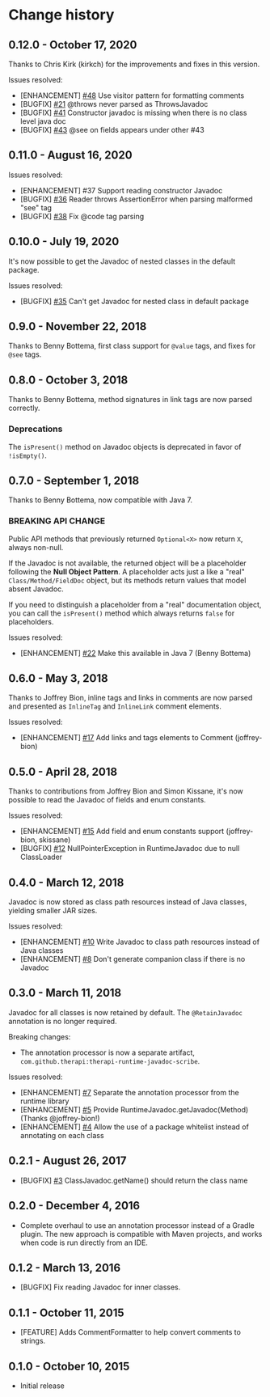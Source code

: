 # Change history

## 0.12.0 - October 17, 2020

Thanks to Chris Kirk (kirkch) for the improvements and fixes in this version.

Issues resolved:

* [ENHANCEMENT] [#48](https://github.com/dnault/therapi-runtime-javadoc/issues/48) Use visitor pattern for formatting comments
* [BUGFIX] [#21](https://github.com/dnault/therapi-runtime-javadoc/issues/21) @throws never parsed as ThrowsJavadoc
* [BUGFIX] [#41](https://github.com/dnault/therapi-runtime-javadoc/issues/41) Constructor javadoc is missing when there is no class level java doc
* [BUGFIX] [#43](https://github.com/dnault/therapi-runtime-javadoc/issues/43) @see on fields appears under other #43


## 0.11.0 - August 16, 2020

Issues resolved:

* [ENHANCEMENT] #37 Support reading constructor Javadoc
* [BUGFIX] [#36](https://github.com/dnault/therapi-runtime-javadoc/issues/36) Reader throws AssertionError when parsing malformed "see" tag
* [BUGFIX] [#38](https://github.com/dnault/therapi-runtime-javadoc/issues/38) Fix @code tag parsing

## 0.10.0 - July 19, 2020

It's now possible to get the Javadoc of nested classes in the default package.

Issues resolved:

* [BUGFIX] [#35](https://github.com/dnault/therapi-runtime-javadoc/issues/35) Can't get Javadoc for nested class in default package

## 0.9.0 - November 22, 2018

Thanks to Benny Bottema, first class support for `@value` tags, and fixes for `@see` tags.

## 0.8.0 - October 3, 2018

Thanks to Benny Bottema, method signatures in link tags are now parsed correctly.

### Deprecations

The `isPresent()` method on Javadoc objects is deprecated in favor of
`!isEmpty()`.


## 0.7.0 - September 1, 2018

Thanks to Benny Bottema, now compatible with Java 7.

### BREAKING API CHANGE
Public API methods that previously returned `Optional<X>` now return `X`,
always non-null.

If the Javadoc is not available, the returned object will be a placeholder
following the **Null Object Pattern**. A placeholder acts just a like a "real"
`Class/Method/FieldDoc` object, but its methods return values that model
absent Javadoc.

If you need to distinguish a placeholder from a "real"
documentation object, you can call the `isPresent()` method which always
returns `false` for placeholders.
  
Issues resolved:

* [ENHANCEMENT] [#22](https://github.com/dnault/therapi-runtime-javadoc/issues/22) Make this available in Java 7 (Benny Bottema)


## 0.6.0 - May 3, 2018

Thanks to Joffrey Bion, inline tags and links in comments are now parsed
and presented as `InlineTag` and `InlineLink` comment elements. 

Issues resolved:

* [ENHANCEMENT] [#17](https://github.com/dnault/therapi-runtime-javadoc/issues/17) Add links and tags elements to Comment (joffrey-bion)


## 0.5.0 - April 28, 2018

Thanks to contributions from Joffrey Bion and Simon Kissane,
it's now possible to read the Javadoc of fields and enum constants.

Issues resolved:

* [ENHANCEMENT] [#15](https://github.com/dnault/therapi-runtime-javadoc/issues/15) Add field and enum constants support (joffrey-bion, skissane)
* [BUGFIX] [#12](https://github.com/dnault/therapi-runtime-javadoc/issues/12) NullPointerException in RuntimeJavadoc due to null ClassLoader


## 0.4.0 - March 12, 2018

Javadoc is now stored as class path resources instead of Java classes,
yielding smaller JAR sizes.

Issues resolved:

* [ENHANCEMENT] [#10](https://github.com/dnault/therapi-runtime-javadoc/issues/10) Write Javadoc to class path resources instead of Java classes 
* [ENHANCEMENT] [#8](https://github.com/dnault/therapi-runtime-javadoc/issues/8) Don't generate companion class if there is no Javadoc


## 0.3.0 - March 11, 2018

Javadoc for all classes is now retained by default. The `@RetainJavadoc`
annotation is no longer required.
  
Breaking changes:

* The annotation processor is now a separate artifact,
`com.github.therapi:therapi-runtime-javadoc-scribe`.

Issues resolved:

* [ENHANCEMENT] [#7](https://github.com/dnault/therapi-runtime-javadoc/issues/7) Separate the annotation processor from the runtime library
* [ENHANCEMENT] [#5](https://github.com/dnault/therapi-runtime-javadoc/issues/5) Provide RuntimeJavadoc.getJavadoc(Method) (Thanks @joffrey-bion!)
* [ENHANCEMENT] [#4](https://github.com/dnault/therapi-runtime-javadoc/issues/4) Allow the use of a package whitelist instead of annotating on each class


## 0.2.1 - August 26, 2017

* [BUGFIX] [#3](https://github.com/dnault/therapi-runtime-javadoc/issues/3) ClassJavadoc.getName() should return the class name


## 0.2.0 - December 4, 2016

* Complete overhaul to use an annotation processor instead of a Gradle plugin.
  The new approach is compatible with Maven projects, and works when code is run
  directly from an IDE.


## 0.1.2 - March 13, 2016

* [BUGFIX] Fix reading Javadoc for inner classes.


## 0.1.1 - October 11, 2015

* [FEATURE] Adds CommentFormatter to help convert comments to strings.


## 0.1.0 - October 10, 2015

* Initial release
